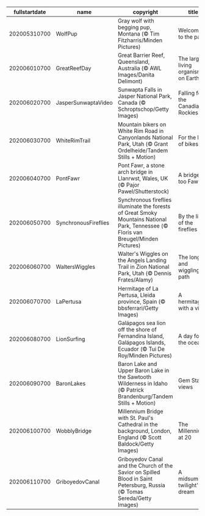 |fullstartdate|name|copyright|title|image|
|--|--|--|--|--|
202005310700|WolfPup|Gray wolf with begging pup, Montana (© Tim Fitzharris/Minden Pictures)|Welcome to the pack|![](/en-US/2020/06/202005310700WolfPup.jpg)|
202006010700|GreatReefDay|Great Barrier Reef, Queensland, Australia (© AWL Images/Danita Delimont)|The largest living organism on Earth|![](/en-US/2020/06/202006010700GreatReefDay.jpg)|
202006020700|JasperSunwaptaVideo|Sunwapta Falls in Jasper National Park, Canada (© Schroptschop/Getty Images)|Falling for the Canadian Rockies|![](/en-US/2020/06/202006020700JasperSunwaptaVideo.jpg)|
202006030700|WhiteRimTrail|Mountain bikers on White Rim Road in Canyonlands National Park, Utah (© Grant Ordelheide/Tandem Stills + Motion)|For the love of bikes|![](/en-US/2020/06/202006030700WhiteRimTrail.jpg)|
202006040700|PontFawr|Pont Fawr, a stone arch bridge in Llanrwst, Wales, UK (© Pajor Pawel/Shutterstock)|A bridge too Fawr|![](/en-US/2020/06/202006040700PontFawr.jpg)|
202006050700|SynchronousFireflies|Synchronous fireflies illuminate the forests of Great Smoky Mountains National Park, Tennessee (© Floris van Breugel/Minden Pictures)|By the light of the fireflies|![](/en-US/2020/06/202006050700SynchronousFireflies.jpg)|
202006060700|WaltersWiggles|Walter's Wiggles on the Angels Landing Trail in Zion National Park, Utah (© Dennis Frates/Alamy)|The long and wiggling path|![](/en-US/2020/06/202006060700WaltersWiggles.jpg)|
202006070700|LaPertusa|Hermitage of La Pertusa, Lleida province, Spain (© bbsferrari/Getty Images)|A hermitage with a view|![](/en-US/2020/06/202006070700LaPertusa.jpg)|
202006080700|LionSurfing|Galápagos sea lion off the shore of Fernandina Island, Galápagos Islands, Ecuador (© Tui De Roy/Minden Pictures)|A day for the oceans|![](/en-US/2020/06/202006080700LionSurfing.jpg)|
202006090700|BaronLakes|Baron Lake and Upper Baron Lake in the Sawtooth Wilderness in Idaho (© Patrick Brandenburg/Tandem Stills + Motion)|Gem State views|![](/en-US/2020/06/202006090700BaronLakes.jpg)|
202006100700|WobblyBridge|Millennium Bridge with St. Paul's Cathedral in the background, London, England (© Scott Baldock/Getty Images)|The Millennium at 20|![](/en-US/2020/06/202006100700WobblyBridge.jpg)|
202006110700|GriboyedovCanal|Griboyedov Canal and the Church of the Savior on Spilled Blood in Saint Petersburg, Russia (© Tomas Sereda/Getty Images)|A midsummer twilight's dream|![](/en-US/2020/06/202006110700GriboyedovCanal.jpg)|
